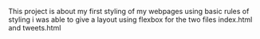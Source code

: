 This project is about my first styling of my webpages
using basic rules of styling i was able to give a layout using flexbox
for the two files index.html and tweets.html
